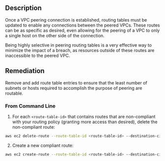 ## Description

Once a VPC peering connection is established, routing tables must be updated to enable any connections between the peered VPCs. These routes can be as specific as desired, even allowing for the peering of a VPC to only a single host on the other side of the connection.

Being highly selective in peering routing tables is a very effective way to minimize the impact of a breach, as resources outside of these routes are inaccessible to the peered VPC.

## Remediation

Remove and add route table entries to ensure that the least number of subnets or hosts required to accomplish the purpose of peering are routable.

### From Command Line

1. For each `<route-table-id>` that contains routes that are non-compliant with your routing policy (granting more access than desired), delete the non-compliant route:

```bash
aws ec2 delete-route --route-table-id <route-table-id> --destination-cidr-block <non-compliant-destination-cidr>
```

2. Create a new compliant route:

```bash
aws ec2 create-route --route-table-id <route-table-id> --destination-cidr-block <compliant-destination-cidr> --vpc-peering-connection-id <peering-connection-id>
```
